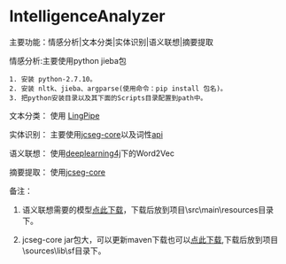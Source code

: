 # IntelligenceAnalyzer
主要功能：情感分析|文本分类|实体识别|语义联想|摘要提取

情感分析:主要使用python jieba包
		
	1. 安装 python-2.7.10。
	2. 安装 nltk、jieba、argparse(使用命令：pip install 包名)。
	3. 把python安装目录以及其下面的Scripts目录配置到path中。
	
文本分类： 使用  [LingPipe](http://alias-i.com/lingpipe/)

实体识别： 主要使用[jcseg-core](http://git.oschina.net/lionsoul/jcseg#only_comment)以及词性[api](http://www.hankcs.com/nlp/part-of-speech-tagging.html)

语义联想： 使用[deeplearning4j](https://deeplearning4j.org/cn/)下的Word2Vec

摘要提取： 使用[jcseg-core](http://git.oschina.net/lionsoul/jcseg#only_comment)

备注：

   1. 语义联想需要的模型[点此下载](http://pan.baidu.com/s/1jIFoUVG)，下载后放到项目\src\main\resources目录下。
     
   2. jcseg-core jar包大，可以更新maven下载也可以[点此下载](http://pan.baidu.com/s/1i5Fo6dZ),下载后放到项目\sources\lib\sf目录下。

